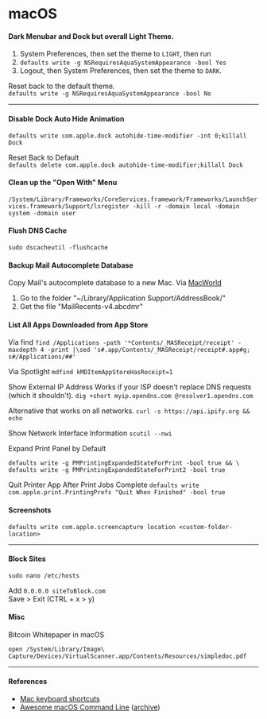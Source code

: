 # macOS

#### Dark Menubar and Dock but overall Light Theme.

1. System Preferences, then set the theme to `LIGHT`, then run
2. `defaults write -g NSRequiresAquaSystemAppearance -bool Yes`
3. Logout, then System Preferences, then set the theme to `DARK`.

Reset back to the default theme.\
`defaults write -g NSRequiresAquaSystemAppearance -bool No`

---
#### Disable Dock Auto Hide Animation

`defaults write com.apple.dock autohide-time-modifier -int 0;killall Dock`

Reset Back to Default\
`defaults delete com.apple.dock autohide-time-modifier;killall Dock`

#### Clean up the "Open With" Menu
`/System/Library/Frameworks/CoreServices.framework/Frameworks/LaunchServices.framework/Support/lsregister -kill -r -domain local -domain system -domain user`

#### Flush DNS Cache

`sudo dscacheutil -flushcache`

#### Backup Mail Autocomplete Database

Copy Mail's autocomplete database to a new Mac. Via [MacWorld](http://www.macworld.com/article/162910/2011/10/copy_mails_autocomplete_database_to_a_new_mac.html)

1. Go to the folder "~/Library/Application Support/AddressBook/"
2. Get the file "MailRecents-v4.abcdmr"

#### List All Apps Downloaded from App Store

Via find
`find /Applications -path '*Contents/_MASReceipt/receipt' -maxdepth 4 -print |\sed 's#.app/Contents/_MASReceipt/receipt#.app#g; s#/Applications/##'`

Via Spotlight
`mdfind kMDItemAppStoreHasReceipt=1`

Show External IP Address
Works if your ISP doesn't replace DNS requests (which it shouldn't).
`dig +short myip.opendns.com @resolver1.opendns.com`

Alternative that works on all networks.
`curl -s https://api.ipify.org && echo`

Show Network Interface Information
`scutil --nwi`

Expand Print Panel by Default
```
defaults write -g PMPrintingExpandedStateForPrint -bool true && \
defaults write -g PMPrintingExpandedStateForPrint2 -bool true
```

Quit Printer App After Print Jobs Complete
`defaults write com.apple.print.PrintingPrefs "Quit When Finished" -bool true`

#### Screenshots

`defaults write com.apple.screencapture location <custom-folder-location>`

---
#### Block Sites

`sudo nano /etc/hosts`

Add `0.0.0.0 siteToBlock.com`\
Save > Exit (CTRL + x > y)

#### Misc

Bitcoin Whitepaper in macOS

`open /System/Library/Image\ Capture/Devices/VirtualScanner.app/Contents/Resources/simpledoc.pdf`

---
#### References

- [Mac keyboard shortcuts](https://support.apple.com/en-au/HT201236)
- [Awesome macOS Command Line](https://git.herrbischoff.com/awesome-macos-command-line/about/) ([archive](https://archive.ph/PXzE7))